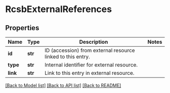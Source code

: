 # RcsbExternalReferences

## Properties
Name | Type | Description | Notes
------------ | ------------- | ------------- | -------------
**id** | **str** | ID (accession) from external resource linked to this entry. | 
**type** | **str** | Internal identifier for external resource. | 
**link** | **str** | Link to this entry in external resource. | 

[[Back to Model list]](../README.md#documentation-for-models) [[Back to API list]](../README.md#documentation-for-api-endpoints) [[Back to README]](../README.md)

